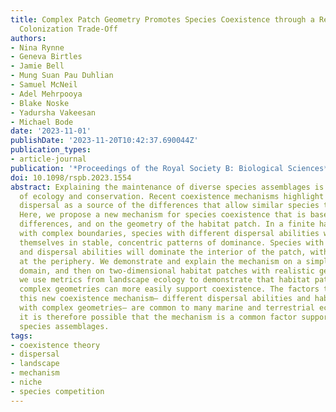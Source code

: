 ```yaml
---
title: Complex Patch Geometry Promotes Species Coexistence through a Reverse Competition–
  Colonization Trade-Off
authors:
- Nina Rynne
- Geneva Birtles
- Jamie Bell
- Mung Suan Pau Duhlian
- Samuel McNeil
- Adel Mehrpooya
- Blake Noske
- Yadursha Vakeesan
- Michael Bode
date: '2023-11-01'
publishDate: '2023-11-20T10:42:37.690044Z'
publication_types:
- article-journal
publication: '*Proceedings of the Royal Society B: Biological Sciences*'
doi: 10.1098/rspb.2023.1554
abstract: Explaining the maintenance of diverse species assemblages is a central goal
  of ecology and conservation. Recent coexistence mechanisms highlight the role of
  dispersal as a source of the differences that allow similar species to coexist.
  Here, we propose a new mechanism for species coexistence that is based on dispersal
  differences, and on the geometry of the habitat patch. In a finite habitat patch
  with complex boundaries, species with different dispersal abilities will arrange
  themselves in stable, concentric patterns of dominance. Species with superior competitive
  and dispersal abilities will dominate the interior of the patch, with inferior species
  at the periphery. We demonstrate and explain the mechanism on a simple one-dimensional
  domain, and then on two-dimensional habitat patches with realistic geometries. Finally,
  we use metrics from landscape ecology to demonstrate that habitat patches with more
  complex geometries can more easily support coexistence. The factors that underpin
  this new coexistence mechanism— different dispersal abilities and habitat patches
  with complex geometries— are common to many marine and terrestrial ecosystems, and
  it is therefore possible that the mechanism is a common factor supporting diverse
  species assemblages.
tags:
- coexistence theory
- dispersal
- landscape
- mechanism
- niche
- species competition
---
```

